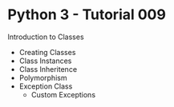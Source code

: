 # Python 3 - Tutorial 009

Introduction to Classes
  - Creating Classes
  - Class Instances
  - Class Inheritence
  - Polymorphism
  - Exception Class
    - Custom Exceptions
